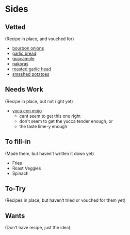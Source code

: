 # Sides

## Vetted

(Recipe in place, and vouched for)

- [bourbon onions](./bourbon-onions.md)
- [garlic bread](./garlic-bread.md)
- [guacamole](./guacamole.md)
- [pakoras](./pakoras.md)
- [roasted garlic head](./roasted-garlic-head.md)
- [smashed potatoes](./smashed-potatoes.md)


## Needs Work

(Recipe in place, but not right yet)

- [yuca con mojo](./yuca-con-mojo.md)
  - cant seem to get this one right
  - don't seem to get the yucca tender enough, or
  - the taste lime-y enough

## To fill-in

(Made them, but haven't written it down yet)

- Fries
- Roast Veggies
- Spinach

## To-Try

(Recipes in place, but haven't tried or vouched for them yet)

## Wants

(Don't have recipe, just the idea)




